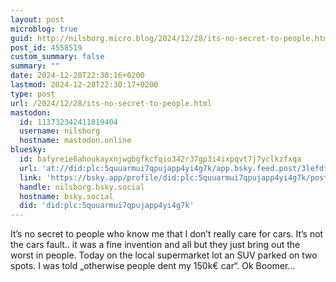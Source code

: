 ```yaml
---
layout: post
microblog: true
guid: http://nilsborg.micro.blog/2024/12/28/its-no-secret-to-people.html
post_id: 4558519
custom_summary: false
summary: ""
date: 2024-12-28T22:30:16+0200
lastmod: 2024-12-28T22:30:17+0200
type: post
url: /2024/12/28/its-no-secret-to-people.html
mastodon:
  id: 113732342411819404
  username: nilsborg
  hostname: mastodon.online
bluesky:
  id: bafyreie6ahoukayxnjwgbgfkcfqio342r37gp3i4ixpqvt7j7yclkzfxqa
  url: 'at://did:plc:5quuarmui7qpujapp4yi4g7k/app.bsky.feed.post/3lefdthyidd2e'
  link: 'https://bsky.app/profile/did:plc:5quuarmui7qpujapp4yi4g7k/post/3lefdthyidd2e'
  handle: nilsborg.bsky.social
  hostname: bsky.social
  did: 'did:plc:5quuarmui7qpujapp4yi4g7k'
---
```

It’s no secret to people who know me that I don’t really care for cars. It’s not the cars fault.. it was a fine invention and all but they just bring out the worst in people. 
Today on the local supermarket lot an SUV parked on two spots. I was told „otherwise people dent my 150k€ car“. 
Ok Boomer…
